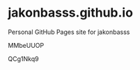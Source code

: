 # jakonbasss.github.io
Personal GitHub Pages site for jakonbasss


























MMbeUUOP

QCg1Nkq9
